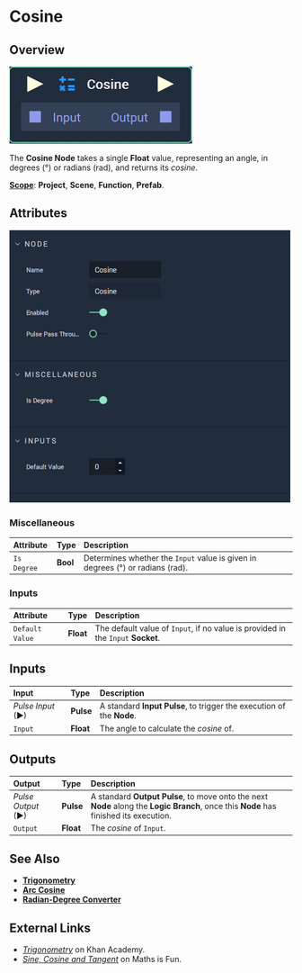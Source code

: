 # Cosine

## Overview

![The Cosine Node.](../../../.gitbook/assets/node-cosine2.png)

The **Cosine Node** takes a single **Float** value, representing an angle, in degrees \(°\) or radians \(rad\), and returns its _cosine_.

[**Scope**](../../overview.md#scopes): **Project**, **Scene**, **Function**, **Prefab**.

## Attributes

![The Cosine Node Attributes.](../../../.gitbook/assets/node-cosine2-attr.png)

### Miscellaneous

| Attribute | Type | Description |
| :--- | :--- | :--- |
| `Is Degree` | **Bool** | Determines whether the `Input` value is given in degrees \(°\) or radians \(rad\). |

### Inputs

| Attribute | Type | Description |
| :--- | :--- | :--- |
| `Default Value` | **Float** | The default value of `Input`, if no value is provided in the `Input` **Socket**. |

## Inputs

| Input | Type | Description |
| :--- | :--- | :--- |
| _Pulse Input_ \(►\) | **Pulse** | A standard **Input Pulse**, to trigger the execution of the **Node**. |
| `Input` | **Float** | The angle to calculate the _cosine_ of. |

## Outputs

| Output | Type | Description |
| :--- | :--- | :--- |
| _Pulse Output_ \(►\) | **Pulse** | A standard **Output Pulse**, to move onto the next **Node** along the **Logic Branch**, once this **Node** has finished its execution. |
| `Output` | **Float** | The _cosine_ of `Input`. |

## See Also

* [**Trigonometry**](./)
* [**Arc Cosine**](arc-cosine.md)
* [**Radian-Degree Converter**](radian-degree-converter.md)

## External Links

* [_Trigonometry_](https://www.khanacademy.org/math/trigonometry) on Khan Academy.
* [_Sine, Cosine and Tangent_](https://www.mathsisfun.com/sine-Cosine-Tangent.html) on Maths is Fun.

